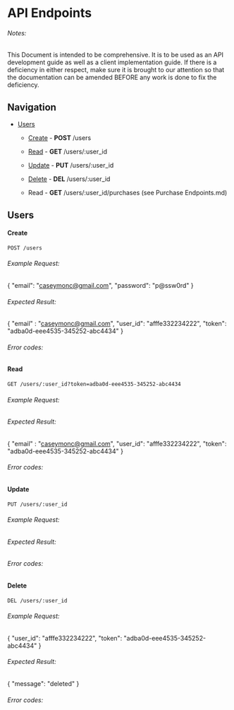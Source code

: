 # API Endpoints
###### Notes:
This Document is intended to be comprehensive. It is to
be used as an API development guide as well as a client implementation guide.
If there is a deficiency in either respect, make sure it is brought to our
attention so that the documentation can be amended BEFORE any work is done to
fix the deficiency.

## Navigation
* [Users](#users)
	* [Create](#create) - **POST** /users
	* [Read](#read) - **GET** /users/:user_id
	* [Update](#update) - **PUT** /users/:user_id
	* [Delete](#delete) - **DEL** /users/:user_id
	
	* Read - **GET** /users/:user_id/purchases (see Purchase Endpoints.md)


## Users

#### Create

    POST /users

###### Example Request:
{
	"email": "caseymonc@gmail.com",
	"password": "p@ssw0rd"
}
###### Expected Result:
{
	"email" : "caseymonc@gmail.com",
	"user_id": "afffe332234222",
	"token": "adba0d-eee4535-345252-abc4434"
}
###### Error codes: <!-- TODO -->


#### Read

    GET /users/:user_id?token=adba0d-eee4535-345252-abc4434

###### Example Request:
###### Expected Result:
{
	"email" : "caseymonc@gmail.com",
	"user_id": "afffe332234222",
	"token": "adba0d-eee4535-345252-abc4434"
}
###### Error codes: <!-- TODO -->


#### Update

    PUT /users/:user_id

###### Example Request: <!-- TODO -->
###### Expected Result: <!-- TODO -->
###### Error codes: <!-- TODO -->


#### Delete

    DEL /users/:user_id

###### Example Request:
{
	"user_id": "afffe332234222",
	"token": "adba0d-eee4535-345252-abc4434"
}
###### Expected Result:
{
	"message": "deleted"
}
###### Error codes: <!-- TODO -->
